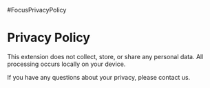 #FocusPrivacyPolicy
<html>
<head>
  <title>Privacy Policy</title>
</head>
<body>
  <h1>Privacy Policy</h1>
  <p>
    This extension does not collect, store, or share any personal data. All processing occurs locally on your device.
  </p>
  <p>
    If you have any questions about your privacy, please contact us.
  </p>
</body>
</html>

